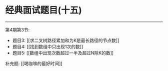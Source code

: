 # 经典面试题目(十五)

---

第4期第3节:
- 题目3: [[求二叉树路径累加和为K是最长路径的节点数]]
- 题目4: [[找到数组中只出现1次的数]]
- 题目5: [[数组中出现次数超过一半及超过N除K的数]]

补充题:
[[喝咖啡的最好时间]]